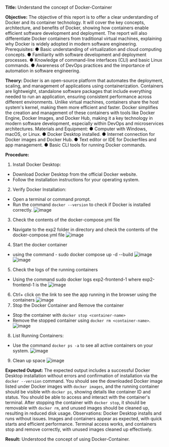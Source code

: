 **Title:** Understand the concept of Docker-Container

**Objective:**
The objective of this report is to offer a clear understanding of Docker and its
container technology. It will cover the key concepts, architecture, and benefits of Docker,
showing how containers enable efficient software development and deployment. The report
will also differentiate Docker containers from traditional virtual machines, explaining why
Docker is widely adopted in modern software engineering.
Prerequisites:
● Basic understanding of virtualization and cloud computing concepts.
● Familiarity with software development and deployment processes.
● Knowledge of command-line interfaces (CLI) and basic Linux commands.
● Awareness of DevOps practices and the importance of automation in software
engineering.

**Theory:**
Docker is an open-source platform that automates the deployment, scaling, and
management of applications using containerization. Containers are lightweight, standalone
software packages that include everything needed to run an application, ensuring
consistent performance across different environments. Unlike virtual machines, containers
share the host system's kernel, making them more efficient and faster. Docker simplifies
the creation and management of these containers with tools like Docker Engine, Docker
Images, and Docker Hub, making it a key technology in modern software development,
especially within DevOps and microservices architectures.
Materials and Equipment:
● Computer with Windows, macOS, or Linux.
● Docker Desktop installed.
● Internet connection for Docker images and Docker Hub.
● Text editor or IDE for Dockerfiles and app management.
● Basic CLI tools for running Docker commands.

**Procedure:**
1. Install Docker Desktop:
- Download Docker Desktop from the official Docker website.
- Follow the installation instructions for your operating system.
2. Verify Docker Installation:
- Open a terminal or command prompt.
- Run the command `docker --version` to check if Docker is installed correctly.
  ![image](https://github.com/user-attachments/assets/7593f635-afbd-49fc-86bc-2565dc51e619)
3. Check the contents of the docker-compose.yml file
- Navigate to the exp2 folder in directory and check the contents of the docker-compose.yml file
  ![image](https://github.com/user-attachments/assets/d5d37a2a-5971-4b9c-a1c8-fa74e3b376ec)
4. Start the docker container
- using the command - sudo docker compose up -d --build
  ![image](https://github.com/user-attachments/assets/b3642292-2890-4c5e-952d-b6b9e0a0e3a1)
  ![image](https://github.com/user-attachments/assets/ffb52cc1-3fd1-49c0-8d21-3e79b8fdbe2c)
5. Check the logs of the running containers
- Using the command sudo docker logs exp2-frontend-1 where exp2-frontend-1 is the <container-name>
  ![image](https://github.com/user-attachments/assets/31316b40-b642-466e-ab1d-427d7c2992e8)
6. Ctrl+ click on the link to see the app running in the browser using the containers
  ![image](https://github.com/user-attachments/assets/eae56fc1-4487-4a28-ad25-e70465a66371)
7. Stop the Docker Container and Remove the container
- Stop the container with `docker stop <container-name>`
- Remove the stopped container using `docker rm <container-name>`.
  ![image](https://github.com/user-attachments/assets/1400ae3e-59d2-4379-ac34-ca754c43f286)
8. List Running Containers:
- Use the command `docker ps -a` to see all active containers on your system.
  ![image](https://github.com/user-attachments/assets/4d91e5ab-2843-440d-b6a3-a90cf43595c8)
9. Clean up space
  ![image](https://github.com/user-attachments/assets/d1d560d8-7acf-4e9d-9387-510ae2f53f0a)

**Expected Output:**
The expected output includes a successful Docker Desktop installation without errors and
confirmation of installation via the `docker --version` command. You should see the
downloaded Docker image listed under Docker images with `docker images`, and the
running container should be visible with `docker ps`, showing details like container ID and
status. You should be able to access and interact with the container's terminal. After
stopping the container with `docker stop`, it should be removable with `docker rm`, and
unused images should be cleaned up, resulting in reduced disk usage.
Observations:
Docker Desktop installs and runs without issues. Images and containers appear as
expected, with quick starts and efficient performance. Terminal access works, and
containers stop and remove correctly, with unused images cleaned up effectively.

**Result:**
Understood the concept of using Docker-Container.
